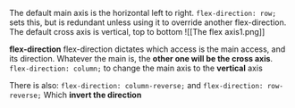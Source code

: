 The default main axis is the horizontal left to right. `flex-direction: row;` sets this, but is redundant unless using it to override another flex-direction.
The default cross axis is vertical, top to bottom
![[The flex axis1.png]]

**flex-direction**
flex-direction dictates which access is the main access, and its direction. Whatever the main is, the **other one will be the cross axis**.
`flex-direction: column;`
to change the main axis to the **vertical** axis

There is also:
`flex-direction: column-reverse;`
and
`flex-direction: row-reverse;`
Which **invert the direction**